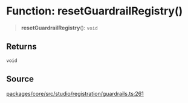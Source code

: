 # Function: resetGuardrailRegistry()

> **resetGuardrailRegistry**(): `void`

## Returns

`void`

## Source

[packages/core/src/studio/registration/guardrails.ts:261](https://github.com/VictorS67/encre/blob/c09849eb59af073bf23be826a912f2ba4f635f93/packages/core/src/studio/registration/guardrails.ts#L261)
